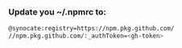 ### Update you ~/.npmrc to:
```bash
@synocate:registry=https://npm.pkg.github.com/
//npm.pkg.github.com/:_authToken=<gh-token>
```